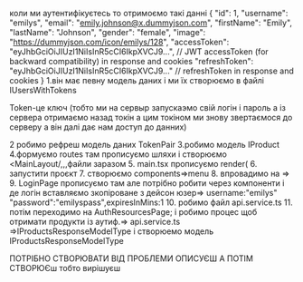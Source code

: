 коли ми аутентифікуєтесь то отримоємо такі данні
{
"id": 1,
"username": "emilys",
"email": "emily.johnson@x.dummyjson.com",
"firstName": "Emily",
"lastName": "Johnson",
"gender": "female",
"image": "https://dummyjson.com/icon/emilys/128",
"accessToken": "eyJhbGciOiJIUzI1NiIsInR5cCI6IkpXVCJ9...", // JWT accessToken (for backward compatibility) in response and cookies
"refreshToken": "eyJhbGciOiJIUzI1NiIsInR5cCI6IkpXVCJ9..." // refreshToken in response and cookies
}
1.він має певну модель даних і ми їх створюємо в файлі IUsersWithTokens

Token-це ключ (тобто ми на сервыр запускаэмо свій логін і пароль а із сервера отримаємо назад токін а цим токіном ми знову звертаємося до
серверу а він далі дає нам доступ до данних)

2 робимо рефреш модель даних TokenPair
3.робимо модель  IProduct
4.формуємо routes там прописуємо шляхи і створюємо <MainLayout/,<HomePage/>,<LoginPage/>,<AuthResourcesPage/>файли заразом
5. main.tsx прописуємо render(<RouterProvider router={routes} />
6. запустити проєкт
7. створюємо components=>menu
8. впровадимо на <MainLayout/>=>
9. LoginPage прописуємо там але потрібно робити через компоненти і де логін вставляємо зкопіроване з дейсон юзер=> username:"emilys"
 "password":"emilyspass",expiresInMins:1
10. робимо файл api.service.ts 
11. потім переходимо на AuthResourcesPage; і робимо процес щоб отримати продукти із аутиф.=>  api.service.ts =>IProductsResponseModelType 
і створюемо модель IProductsResponseModelType



ПОТРІБНО СТВОРЮВАТИ ВІД ПРОБЛЕМИ ОПИСУЄШ А ПОТІМ СТВОРЮЄш тобто вирішуєш




